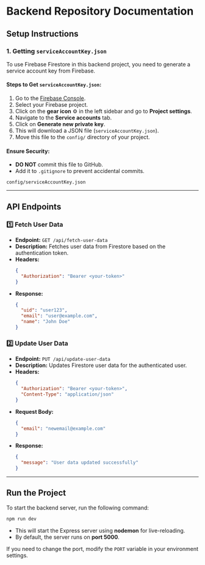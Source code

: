 # Backend Repository Documentation

## Setup Instructions

### 1. Getting `serviceAccountKey.json`
To use Firebase Firestore in this backend project, you need to generate a service account key from Firebase.

#### **Steps to Get `serviceAccountKey.json`**:
1. Go to the [Firebase Console](https://console.firebase.google.com/).
2. Select your Firebase project.
3. Click on the **gear icon** ⚙️ in the left sidebar and go to **Project settings**.
4. Navigate to the **Service accounts** tab.
5. Click on **Generate new private key**.
6. This will download a JSON file (`serviceAccountKey.json`).
7. Move this file to the `config/` directory of your project.

#### **Ensure Security:**
- **DO NOT** commit this file to GitHub.
- Add it to `.gitignore` to prevent accidental commits.

```gitignore
config/serviceAccountKey.json
```

---

## API Endpoints

### 1️⃣ **Fetch User Data**
- **Endpoint:** `GET /api/fetch-user-data`
- **Description:** Fetches user data from Firestore based on the authentication token.
- **Headers:**
  ```json
  {
    "Authorization": "Bearer <your-token>"
  }
  ```
- **Response:**
  ```json
  {
    "uid": "user123",
    "email": "user@example.com",
    "name": "John Doe"
  }
  ```

### 2️⃣ **Update User Data**
- **Endpoint:** `PUT /api/update-user-data`
- **Description:** Updates Firestore user data for the authenticated user.
- **Headers:**
  ```json
  {
    "Authorization": "Bearer <your-token>",
    "Content-Type": "application/json"
  }
  ```
- **Request Body:**
  ```json
  {
    "email": "newemail@example.com"
  }
  ```
- **Response:**
  ```json
  {
    "message": "User data updated successfully"
  }
  ```

---

## Run the Project

To start the backend server, run the following command:

```bash
npm run dev
```

- This will start the Express server using **nodemon** for live-reloading.
- By default, the server runs on **port 5000**.

If you need to change the port, modify the `PORT` variable in your environment settings.